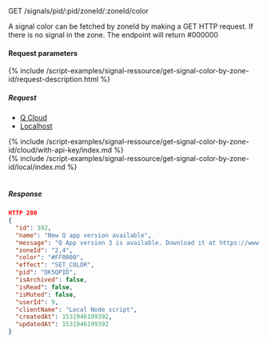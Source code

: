 


<div class="endpoint-container">
GET /signals/pid/:pid/zoneId/:zoneId/color
</div>


A signal color can be fetched by zoneId by making a GET HTTP request.
If there is no signal in the zone. The endpoint will return #000000



#### Request parameters
{% include /script-examples/signal-ressource/get-signal-color-by-zone-id/request-description.html %}


##### Request

<!-- Tab panes -->
<div class="tab-content cloud-or-local-tab-content">

<!-- Nav tabs -->
<ul class="nav nav-pills mb-3 cloud-or-local-nav" id="pills-tab" role="tablist">
  <li class="nav-item">
    <a class="nav-link cloud-server active" id="get-signal-color-by-zone-id-cloud-tab"  data-toggle="pill"  href="#get-signal-color-by-zone-id-cloud" role="tab" aria-controls="get-signal-color-by-zone-id-cloud" aria-selected="true">Q Cloud</a>
  </li>
  <li class="nav-item">
    <a class="nav-link localhost-server" id="get-signal-color-by-zone-id-local-tab"  data-toggle="pill"  href="#get-signal-color-by-zone-id-local"  role="tab" aria-controls="get-signal-color-by-zone-id-local" aria-selected="false">Localhost</a>
  </li>
</ul>

<!-- Cloud code example -->
<div class="tab-pane active" id="get-signal-color-by-zone-id-cloud" role="tabpanel" aria-labelledby="get-signal-color-by-zone-id-cloud-tab" markdown="1">
{% include /script-examples/signal-ressource/get-signal-color-by-zone-id/cloud/with-api-key/index.md %}
</div>

<!-- Local example -->
<div class="tab-pane" id="get-signal-color-by-zone-id-local" role="tabpanel" aria-labelledby="get-signal-color-by-zone-id-local-tab" markdown="1">
{% include /script-examples/signal-ressource/get-signal-color-by-zone-id/local/index.md %}
</div>
</div>
<br>

##### Response



<div class="code-response" markdown="1">

```json
HTTP 200
{
  "id": 392,
  "name": "New Q app version available",
  "message": "Q App version 3 is available. Download it at https://www.daskeyboard.io/get-started/download/",
  "zoneId": "2,4",
  "color": "#FF0000",
  "effect": "SET_COLOR",
  "pid": "DK5QPID",
  "isArchived": false,
  "isRead": false,
  "isMuted": false,
  "userId": 9,
  "clientName": "Local Node script",
  "createdAt": 1531946199392,
  "updatedAt": 1531946199392
}
```

</div>